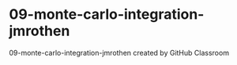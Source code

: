# 09-monte-carlo-integration-jmrothen
09-monte-carlo-integration-jmrothen created by GitHub Classroom

